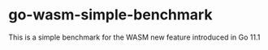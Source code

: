 # go-wasm-simple-benchmark
This is a simple benchmark for the WASM new feature introduced in Go 11.1
